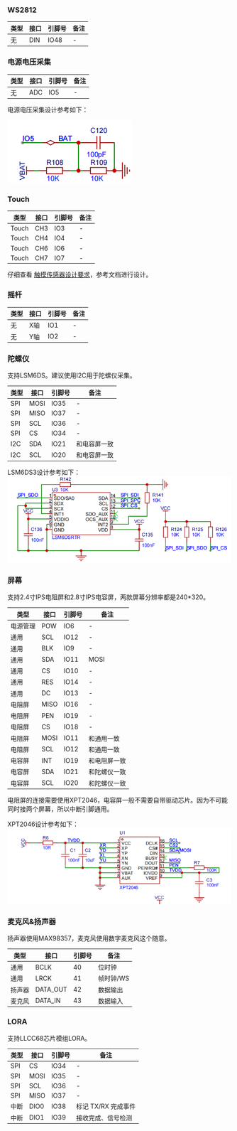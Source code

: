 ### WS2812

|类型|接口|引脚号|备注|
|---|---|---|---|
|无|DIN|IO48|-|

### 电源电压采集

|类型|接口|引脚号|备注|
|---|---|---|---|
|无|ADC|IO5|-|

电源电压采集设计参考如下：

![电源电压采集设计参考](./png/image3.png)

### Touch

|类型|接口|引脚号|备注|
|---|---|---|---|
|Touch|CH3|IO3|-|
|Touch|CH4|IO4|-|
|Touch|CH6|IO6|-|
|Touch|CH7|IO7|-|

仔细查看 [触摸传感器设计要求](https://docs.espressif.com/projects/esp-hardware-design-guidelines/zh_CN/latest/esp32s3/pcb-layout-design.html#id8)，参考文档进行设计。

### 摇杆

|类型|接口|引脚号|备注|
|---|---|---|---|
|无|X轴|IO1|-|
|无|Y轴|IO2|-|

### 陀螺仪

支持LSM6DS。建议使用I2C用于陀螺仪采集。

|类型|接口|引脚号|备注|
|---|---|---|---|
|SPI|MOSI|IO35|-|
|SPI|MISO|IO37|-|
|SPI|SCL|IO36|-|
|SPI|CS|IO34|-|
|I2C|SDA|IO21|和电容屏一致|
|I2C|SCL|IO20|和电容屏一致|

LSM6DS3设计参考如下：
![LSM6DS3设计](./png/image2.png)

### 屏幕

支持2.4寸IPS电阻屏和2.8寸IPS电容屏，两款屏幕分辨率都是240*320。

|类型|接口|引脚号|备注|
|---|---|---|---|
|电源管理|POW|IO6|-|
|通用|SCL|IO12|-|
|通用|BLK|IO9|-|
|通用|SDA|IO11|MOSI|
|通用|CS|IO10|-|
|通用|RES|IO14|-|
|通用|DC|IO13|-|
|电阻屏|MISO|IO16|-|
|电阻屏|PEN|IO19|-|
|电阻屏|CS|IO18|-|
|电阻屏|MOSI|IO11|和通用一致|
|电阻屏|SCL|IO12|和通用一致|
|电容屏|INT|IO19|和电阻屏一致|
|电容屏|SDA|IO21|和陀螺仪一致|
|电容屏|SCL|IO20|和陀螺仪一致|

电阻屏的连接需要使用XPT2046，电容屏一般不需要自带驱动芯片。因为不可能同时接两个屏幕，所以中断引脚通用。

XPT2046设计参考如下：
![XPT2046设计参考](./png/image4.png)


### 麦克风&扬声器

扬声器使用MAX98357，麦克风使用数字麦克风这个随意。

|类型|接口|引脚号|备注|
|---|---|---|---|
|通用|BCLK|40|位时钟|
|通用|LRCK|41|帧时钟/WS|
|扬声器|DATA_OUT|42|数据输出|
|麦克风|DATA_IN|43|数据输入|

### LORA

支持LLCC68芯片模组LORA。

|类型|接口|引脚号|备注|
|---|---|---|---|
|SPI|CS|IO34|-|
|SPI|MOSI|IO35|-|
|SPI|SCL|IO36|-|
|SPI|MISO|IO37|-|
|中断|DIO0|IO38|标记 TX/RX 完成事件|
|中断|DIO1|IO39|接收完成、信号检测|
